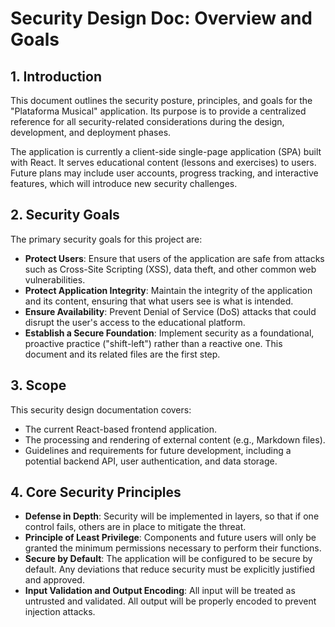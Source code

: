 # Security Design Doc: Overview and Goals

## 1. Introduction

This document outlines the security posture, principles, and goals for the "Plataforma Musical" application. Its purpose is to provide a centralized reference for all security-related considerations during the design, development, and deployment phases.

The application is currently a client-side single-page application (SPA) built with React. It serves educational content (lessons and exercises) to users. Future plans may include user accounts, progress tracking, and interactive features, which will introduce new security challenges.

## 2. Security Goals

The primary security goals for this project are:

*   **Protect Users**: Ensure that users of the application are safe from attacks such as Cross-Site Scripting (XSS), data theft, and other common web vulnerabilities.
*   **Protect Application Integrity**: Maintain the integrity of the application and its content, ensuring that what users see is what is intended.
*   **Ensure Availability**: Prevent Denial of Service (DoS) attacks that could disrupt the user's access to the educational platform.
*   **Establish a Secure Foundation**: Implement security as a foundational, proactive practice ("shift-left") rather than a reactive one. This document and its related files are the first step.

## 3. Scope

This security design documentation covers:

*   The current React-based frontend application.
*   The processing and rendering of external content (e.g., Markdown files).
*   Guidelines and requirements for future development, including a potential backend API, user authentication, and data storage.

## 4. Core Security Principles

*   **Defense in Depth**: Security will be implemented in layers, so that if one control fails, others are in place to mitigate the threat.
*   **Principle of Least Privilege**: Components and future users will only be granted the minimum permissions necessary to perform their functions.
*   **Secure by Default**: The application will be configured to be secure by default. Any deviations that reduce security must be explicitly justified and approved.
*   **Input Validation and Output Encoding**: All input will be treated as untrusted and validated. All output will be properly encoded to prevent injection attacks.
